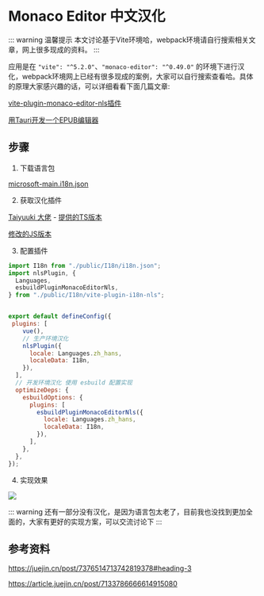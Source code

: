 # Monaco Editor 中文汉化

<backTop />

::: warning 温馨提示
本文讨论基于Vite环境哈，webpack环境请自行搜索相关文章，网上很多现成的资料。
:::

应用是在 `"vite": "^5.2.0"`、`"monaco-editor": "^0.49.0"` 的环境下进行汉化，webpack环境网上已经有很多现成的案例，大家可以自行搜索查看哈。具体的原理大家感兴趣的话，可以详细看看下面几篇文章:

[vite-plugin-monaco-editor-nls插件](https://article.juejin.cn/post/7133786666614915080)

[用Tauri开发一个EPUB编辑器](https://juejin.cn/post/7376514713742819378?searchId=20240725195818B2D040B487C855FEBC03#heading-3)



## 步骤

1. 下载语言包

[microsoft-main.i18n.json](https://github.com/microsoft/vscode-loc/blob/main/i18n/vscode-language-pack-zh-hans/translations/main.i18n.json)

2. 获取汉化插件

[Taiyuuki 大佬](https://juejin.cn/user/2986701663249047/posts) - [提供的TS版本](https://github.com/taiyuuki/eb-code/blob/main/plugins/nls/index.ts)

[修改的JS版本](https://gitee.com/wfeng0/monaco-editor-translate/blob/master/public/I18n/vite-plugin-i18n-nls.js)

3. 配置插件

```js
import I18n from "./public/I18n/i18n.json";
import nlsPlugin, {
  Languages,
  esbuildPluginMonacoEditorNls,
} from "./public/I18n/vite-plugin-i18n-nls";


export default defineConfig({
 plugins: [
    vue(),
    // 生产环境汉化
    nlsPlugin({
      locale: Languages.zh_hans,
      localeData: I18n,
    }),
  ],
  // 开发环境汉化 使用 esbuild 配置实现
  optimizeDeps: {
    esbuildOptions: {
      plugins: [
        esbuildPluginMonacoEditorNls({
          locale: Languages.zh_hans,
          localeData: I18n,
        }),
      ],
    },
  },
});

```

4. 实现效果

<img src="/i18n.gif" />

::: warning 
还有一部分没有汉化，是因为语言包太老了，目前我也没找到更加全面的，大家有更好的实现方案，可以交流讨论下
:::

## 参考资料
https://juejin.cn/post/7376514713742819378#heading-3

https://article.juejin.cn/post/7133786666614915080
